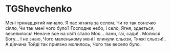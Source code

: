 # TGShevchenko

Мені тринадцятий минало.
Я пас ягнята за селом.
Чи то так сонечко сіяло,
Чи так мені чого було?
Господнє небо, і село,
Ягня, здається, веселилось!
Неначе все на світі стало
Моє... лани, гаї, сади!..
Молюся Богу... І не знаю,
Чого маленькому мені
І хлинули сльози,
Тяжкі сльози!.. А дівчина
Тойді так приязно молилось,
Чого так весело було.
